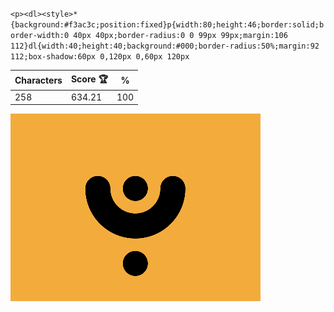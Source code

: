 `<p><dl><style>*{background:#f3ac3c;position:fixed}p{width:80;height:46;border:solid;border-width:0 40px 40px;border-radius:0 0 99px 99px;margin:106 112}dl{width:40;height:40;background:#000;border-radius:50%;margin:92 112;box-shadow:60px 0,120px 0,60px 120px`

| Characters | Score 🏆 | %   |
| ---------- | -------- | --- |
| 258        | 634.21   | 100 |

![](/2025/Aug2025/14/20250814.png)
